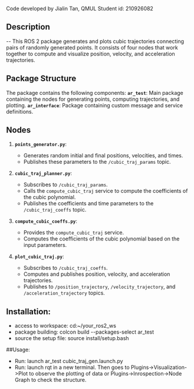 Code developed by Jialin Tan, QMUL
Student id: 210926082

## Description
   -- This ROS 2 package generates and plots cubic trajectories connecting pairs of randomly generated points. It consists of four nodes that work together to compute and visualize position, velocity, and acceleration trajectories.

## Package Structure
The package contains the following components:
   **`ar_test`**: Main package containing the nodes for generating points, computing trajectories, and plotting.
   **`ar_interface`**: Package containing custom message and service definitions.

## Nodes
1. **`points_generator.py`**:
   - Generates random initial and final positions, velocities, and times.
   - Publishes these parameters to the `/cubic_traj_params` topic.

2. **`cubic_traj_planner.py`**:
   - Subscribes to `/cubic_traj_params`.
   - Calls the `compute_cubic_traj` service to compute the coefficients of the cubic polynomial.
   - Publishes the coefficients and time parameters to the `/cubic_traj_coeffs` topic.

3. **`compute_cubic_coeffs.py`**:
   - Provides the `compute_cubic_traj` service.
   - Computes the coefficients of the cubic polynomial based on the input parameters.

4. **`plot_cubic_traj.py`**:
   - Subscribes to `/cubic_traj_coeffs`.
   - Computes and publishes position, velocity, and acceleration trajectories.
   - Publishes to `/position_trajectory`, `/velocity_trajectory`, and `/acceleration_trajectory` topics.


## Installation:
   - access to workspace: cd:~/your_ros2_ws
   - package building: colcon build --packages-select ar_test
   - source the setup file: source install/setup.bash


##Usage:
   - Run: launch ar_test cubic_traj_gen.launch.py
   - Run: launch rqt in a new terminal. Then goes to Plugins->Visualization->Plot to observe the plotting of data or Plugins->Inrospection->Node Graph to check the structure.
